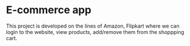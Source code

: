 # E-commerce app 

This project is developed on the lines of Amazon, Flipkart where we can login to the website, view products, add/remove them from the shoppping cart.

